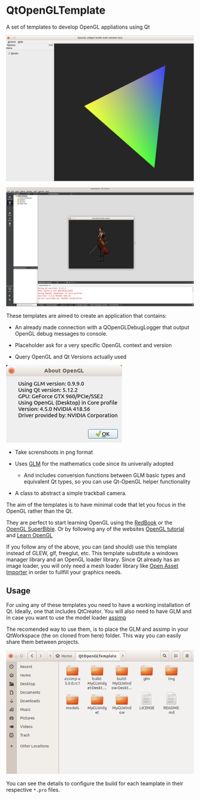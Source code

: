 # QtOpenGLTemplate

A set of templates to develop OpenGL appliations using Qt

![Widget](img/mainwindow2.png)

![Window](img/modelLoaderInQt.png)

These templates are aimed to create an application that
contains:

* An already made connection with a QOpenGLDebugLogger
  that output OpenGL debug messages to console.

* Placeholder ask for a very specific OpenGL context and version

* Query OpenGL and Qt Versions actually used

![Info](img/dialog.png)

* Take screnshoots in png format

* Uses [GLM](http://glm.g-truc.net) for the mathematics code since its univerally adopted

  * And includes conversion functions between GLM basic types and
    equivalent Qt types, so you can use Qt-OpenGL helper functionality

* A class to abstract a simple trackball camera.

The aim of the templates is to have minimal code that let you focus
in the OpenGL rather than the Qt.

They are perfect to start learning OpenGL using the [RedBook](http://www.opengl-redbook.com/) or the [OpenGL SuperBible](http://www.openglsuperbible.com/). Or by following any of the websites [OpenGL tutorial](http://www.opengl-tutorial.org/) and [Learn OpenGL](https://learnopengl.com/)

If you follow any of the above, you can (and should) use this template instead of GLEW, glf, freeglut, etc. This template substitute a windows manager library and an OpenGL loader library.
Since Qt already has an image loader, you will only need a mesh loader library like [Open Asset Importer](http://www.assimp.org/) in order to fullfill your graphics needs.

## Usage

For using any of these templates you need to have a working installation of Qt.
Ideally, one that includes QtCreator. You will also need to have GLM and in case
you want to use the model loader [assimp](http://www.assimp.org/)

The recomended way to use them, is to place the GLM and assimp in your QtWorkspace (the on cloned from here) folder. This way you can easily share them between projects.

![Workspace](img/files.png)

You can see the details to configure the build for each teamplate in their respective `*.pro` files.
